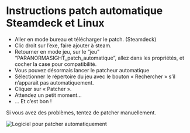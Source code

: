 # Instructions patch automatique Steamdeck et Linux

- Aller en mode bureau et télécharger le patch. (Steamdeck)
- Clic droit sur l’exe, faire ajouter à steam.
- Retourner en mode jeu, sur le “jeu” “PARANORMASIGHT_patch_automatique”, allez dans les propriétés, et cocher la case pour compatibilité.
- Vous pouvez désormais lancer le patcheur automatique
- Sélectionner le répertoire du jeu avec le bouton « Rechercher » s’il n’apparait pas automatiquement.
- Cliquer sur « Patcher ».
- Attendez un petit moment…
- … Et c’est bon !

Si vous avez des problèmes, tentez de patcher manuellement.

![Logiciel pour patcher automatiquement](/jeu/paranormasight/installation/windows_logiciel_auto.png)
